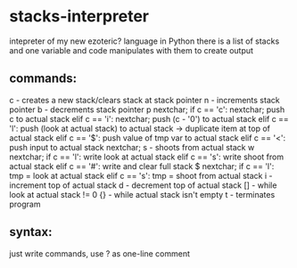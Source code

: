 # stacks-interpreter
intepreter of my new ezoteric? language in Python
there is a list of stacks and one variable and code manipulates with them to create output

## commands:
c - creates a new stack/clears stack at stack pointer
n - increments stack pointer
b - decrements stack pointer
p
  nextchar;
  if c == 'c':
    nextchar; push c to actual stack
  elif c == 'i':
    nextchar; push (c - '0') to actual stack
  elif c == 'l':
    push (look at actual stack) to actual stack -> duplicate item at top of actual stack
  elif c == '$':
    push value of tmp var to actual stack
  elif c == '<':
    push input to actual stack
  nextchar;
s - shoots from actual stack
w
  nextchar;
  if c == 'l':
    write look at actual stack
  elif c == 's':
    write shoot from actual stack
  elif c == '#':
    write and clear full stack
$
  nextchar;
  if c == 'l':
    tmp = look at actual stack
  elif c == 's':
    tmp = shoot from actual stack
i - increment top of actual stack
d - decrement top of actual stack
[] - while look at actual stack != 0
{} - while actual stack isn't empty
t - terminates program
## syntax:
just write commands, use ? as one-line comment
